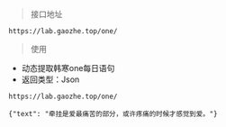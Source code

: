 > 接口地址

```
https://lab.gaozhe.top/one/
```

> 使用

- 动态提取韩寒one每日语句
- 返回类型：Json

```
https://lab.gaozhe.top/one/

{"text": "牵挂是爱最痛苦的部分，或许疼痛的时候才感觉到爱。"}
```
